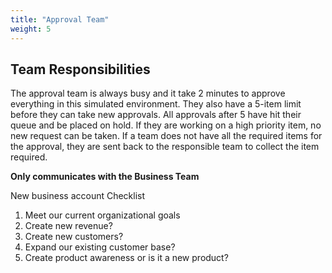 ```yaml
---
title: "Approval Team"
weight: 5
---
```


## Team Responsibilities 
The approval team is always busy and it take 2 minutes to approve everything in this simulated environment. They also have a 5-item limit before they can take new approvals. All approvals after 5 have hit their queue and be placed on hold. If they are working on a high priority item, no new request can be taken.  If a team does not have all the required items for the approval, they are sent back to the responsible team to collect the item required. 

**Only communicates with the Business Team** 

New business account Checklist 
1. Meet our current organizational goals 
2. Create new revenue?  
3. Create new customers?
4. Expand our existing customer base?  
5. Create product awareness or is it a new product? 

